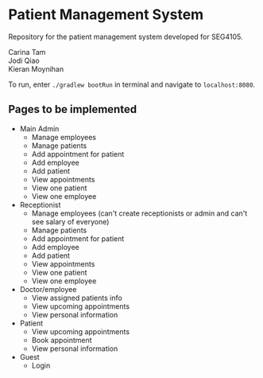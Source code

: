 # Patient Management System
Repository for the patient management system developed for SEG4105.

Carina Tam  
Jodi Qiao  
Kieran Moynihan  

To run, enter `./gradlew bootRun` in terminal and navigate to `localhost:8080`.

## Pages to be implemented
- Main Admin
  - Manage employees
  - Manage patients
  - Add appointment for patient
  - Add employee
  - Add patient
  - View appointments
  - View one patient
  - View one employee
- Receptionist
  - Manage employees (can't create receptionists or admin and can't see salary of everyone)
  - Manage patients
  - Add appointment for patient
  - Add employee
  - Add patient
  - View appointments
  - View one patient
  - View one employee
- Doctor/employee
  - View assigned patients info
  - View upcoming appointments
  - View personal information
- Patient
  - View upcoming appointments
  - Book appointment
  - View personal information
- Guest
  - Login

